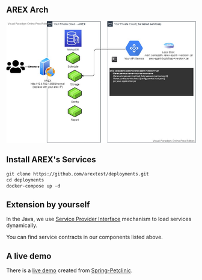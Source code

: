 ## AREX Arch
![](../resource/arch.jpg)
## Install AREX's Services
```
git clone https://github.com/arextest/deployments.git
cd deployments
docker-compose up -d
```

## Extension by yourself

  In the Java, we use [Service Provider Interface](https://docs.oracle.com/javase/tutorial/ext/basics/spi.html) mechanism to load services dynamically. 
  
  You can find service contracts in our components listed above.
  
## A live demo

There is a [live demo](https://github.com/arextest/arex) created from [Spring-Petclinic](https://github.com/spring-projects/spring-petclinic).
